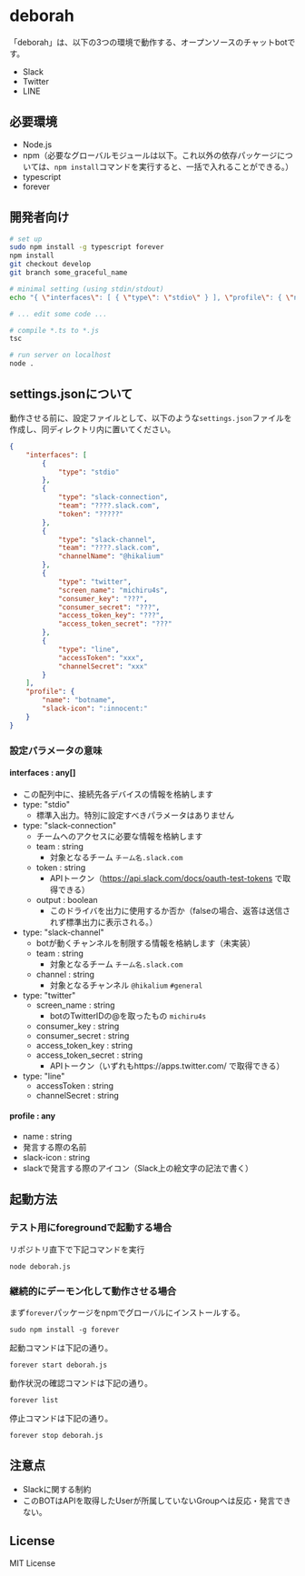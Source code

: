 # deborah

「deborah」は、以下の3つの環境で動作する、オープンソースのチャットbotです。
- Slack
- Twitter
- LINE

## 必要環境
* Node.js
* npm（必要なグローバルモジュールは以下。これ以外の依存パッケージについては、``npm install``コマンドを実行すると、一括で入れることができる。）
 * typescript
 * forever

## 開発者向け
```bash
# set up
sudo npm install -g typescript forever
npm install
git checkout develop
git branch some_graceful_name

# minimal setting (using stdin/stdout)
echo "{ \"interfaces\": [ { \"type\": \"stdio\" } ], \"profile\": { \"name\": \"botname\", \"slack-icon\": \":innocent:\" } }" > settings.json

# ... edit some code ...

# compile *.ts to *.js
tsc

# run server on localhost
node .

```

## settings.jsonについて
動作させる前に、設定ファイルとして、以下のような`settings.json`ファイルを作成し、同ディレクトリ内に置いてください。 

```JSON
{
	"interfaces": [
		{
			"type": "stdio"
		},
		{
			"type": "slack-connection",
			"team": "????.slack.com",
			"token": "?????"
		},
		{
			"type": "slack-channel",
			"team": "????.slack.com",
			"channelName": "@hikalium"
		},
		{
			"type": "twitter",
			"screen_name": "michiru4s",
            "consumer_key": "???",
            "consumer_secret": "???",
            "access_token_key": "???",
            "access_token_secret": "???"
		},
		{
			"type": "line",
			"accessToken": "xxx",
			"channelSecret": "xxx"
		}
	],
	"profile": {
		"name": "botname",
		"slack-icon": ":innocent:"
	}
}
```

### 設定パラメータの意味
#### interfaces : any[]
* この配列中に、接続先各デバイスの情報を格納します
* type: "stdio"
	* 標準入出力。特別に設定すべきパラメータはありません
* type: "slack-connection"
	* チームへのアクセスに必要な情報を格納します
	* team : string
		* 対象となるチーム `チーム名.slack.com`
	* token : string
		* APIトークン（https://api.slack.com/docs/oauth-test-tokens で取得できる）
	* output : boolean
		* このドライバを出力に使用するか否か（falseの場合、返答は送信されず標準出力に表示される。）
* type: "slack-channel"
	* botが動くチャンネルを制限する情報を格納します（未実装）
	* team : string
		* 対象となるチーム `チーム名.slack.com`
	* channel : string
		* 対象となるチャンネル `@hikalium` `#general`
* type: "twitter"
	* screen_name : string
		* botのTwitterIDの@を取ったもの `michiru4s`
	* consumer_key : string
	* consumer_secret : string
	* access\_token\_key : string
	* access\_token\_secret : string
		* APIトークン（いずれもhttps://apps.twitter.com/ で取得できる）
* type: "line"
	* accessToken : string
	* channelSecret : string

#### profile : any
* name : string
 * 発言する際の名前
* slack-icon : string
 * slackで発言する際のアイコン（Slack上の絵文字の記法で書く）

## 起動方法

### テスト用にforegroundで起動する場合

リポジトリ直下で下記コマンドを実行
```Shell
node deborah.js
```

### 継続的にデーモン化して動作させる場合

まず`forever`パッケージをnpmでグローバルにインストールする。
```Shell
sudo npm install -g forever
```

起動コマンドは下記の通り。
```Shell
forever start deborah.js
```

動作状況の確認コマンドは下記の通り。
```Shell
forever list
```

停止コマンドは下記の通り。
```Shell
forever stop deborah.js
```

## 注意点
- Slackに関する制約
 - このBOTはAPIを取得したUserが所属していないGroupへは反応・発言できない。

## License
MIT License
